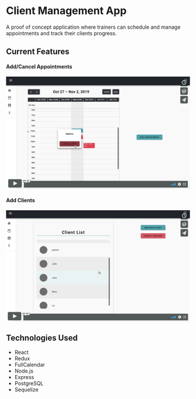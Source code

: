 # Client Management App
A proof of concept application where trainers can schedule and manage appointments and track their clients progress.

## Current Features 
#### Add/Cancel Appointments

[![Demo](./add_cxl.png)](https://vimeo.com/369850287 "demo video")

#### Add Clients
[![Demo](./add_client.png)](https://vimeo.com/369850048 "demo video")



## Technologies Used
* React
* Redux
* FullCalendar
* Node.js
* Express
* PostgreSQL
* Sequelize

